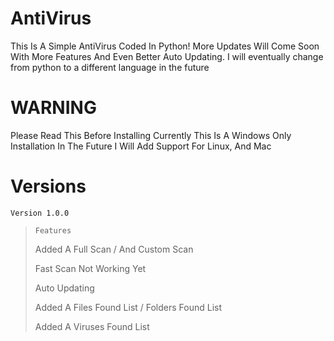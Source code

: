 # AntiVirus
This Is A Simple AntiVirus Coded In Python! More Updates Will Come Soon With More Features And Even Better Auto Updating.
I will eventually change from python to a different language in the future

# WARNING
Please Read This Before Installing Currently This Is A Windows Only Installation In The Future I Will Add Support For Linux, And Mac

# Versions


    Version 1.0.0
>     Features
> 
> Added A Full Scan / And Custom Scan
> 
> Fast Scan Not Working Yet
> 
> Auto Updating
> 
> Added A Files Found List / Folders Found List
> 
> Added A Viruses Found List
